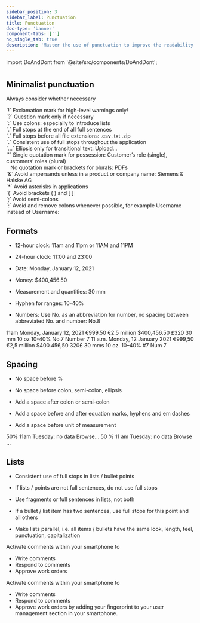 ```yaml
---
sidebar_position: 3
sidebar_label: Punctuation
title: Punctuation
doc-type: 'banner'
component-tabs: ['']
no_single_tab: true
description: 'Master the use of punctuation to improve the readability and comprehension of your text. This section covers the rules and best practices for using punctuation marks to ensure your writing is clear and precise.'
---
```


import DoAndDont from '@site/src/components/DoAndDont';

#

## Minimalist punctuation

Always consider whether necessary

<div className="mb-2">
`!` Exclamation mark for high-level warnings only!
</div>

<div className="mb-2">
`?` Question mark only if necessary
</div>

<div className="mb-2">
`:` Use colons: especially to introduce lists
</div>

<div className="mb-2">
`.` Full stops at the end of all full sentences
</div>

<div className="mb-2">
`.` Full stops before all file extensions: .csv .txt .zip
</div>

<div className="mb-2">
`.` Consistent use of full stops throughout the application
</div>

<div className="mb-2">
`…` Ellipsis only for transitional text: Upload…
</div>

<div className="mb-2">
`'` Single quotation mark for possession: Customer’s role (single), customers’ roles (plural)
</div>
<div className="mb-2">
<code style={{ whiteSpace: 'pre' }}> </code> No quotation mark or brackets for plurals: PDFs
</div>

<div className="mb-2">
`&` Avoid ampersands unless in a product or company name: Siemens & Halske AG
</div>

<div className="mb-2">
`*` Avoid asterisks in applications
</div>

<div className="mb-2">
`(` Avoid brackets ( ) and [ ]
</div>

<div className="mb-2">
`;` Avoid semi-colons
</div>

<div className="mb-2">
`:` Avoid and remove colons whenever possible, for example Username instead of Username:
</div>

## Formats

- 12-hour clock: 11am and 11pm or 11AM and 11PM

- 24-hour clock: 11:00 and 23:00

- Date: Monday, January 12, 2021

- Money: $400,456.50

- Measurement and quantities: 30 mm

- Hyphen for ranges: 10-40%

- Numbers: Use No. as an abbreviation for number, no spacing between abbreviated No. and number: No.8

<DoAndDont>
  <DoAndDont.Do>
    <DoAndDont.Item>11am</DoAndDont.Item>
    <DoAndDont.Item>Monday, January 12, 2021</DoAndDont.Item>
    <DoAndDont.Item>€999.50</DoAndDont.Item>
    <DoAndDont.Item>€2.5 million</DoAndDont.Item>
    <DoAndDont.Item>$400,456.50</DoAndDont.Item>
    <DoAndDont.Item>£320</DoAndDont.Item>
    <DoAndDont.Item>30 mm</DoAndDont.Item>
    <DoAndDont.Item>10 oz</DoAndDont.Item>
    <DoAndDont.Item>10-40%</DoAndDont.Item>
    <DoAndDont.Item>No.7</DoAndDont.Item>
    <DoAndDont.Item>Number 7</DoAndDont.Item>
  </DoAndDont.Do>
  <DoAndDont.Dont>
    <DoAndDont.Item>11 a.m.</DoAndDont.Item>
    <DoAndDont.Item>Monday, 12 January 2021</DoAndDont.Item>
    <DoAndDont.Item>€999,50</DoAndDont.Item>
    <DoAndDont.Item>€2,5 million</DoAndDont.Item>
    <DoAndDont.Item>$400.456,50</DoAndDont.Item>
    <DoAndDont.Item>320£</DoAndDont.Item>
    <DoAndDont.Item>30 mms</DoAndDont.Item>
    <DoAndDont.Item>10 oz.</DoAndDont.Item>
    <DoAndDont.Item>10–40%</DoAndDont.Item>
    <DoAndDont.Item>#7</DoAndDont.Item>
    <DoAndDont.Item>Num 7</DoAndDont.Item>
  </DoAndDont.Dont>
</DoAndDont>

## Spacing

- No space before %

- No space before colon, semi-colon, ellipsis

- Add a space after colon or semi-colon

- Add a space before and after equation marks, hyphens and em dashes

- Add a space before unit of measurement

<DoAndDont>
  <DoAndDont.Do>
    <DoAndDont.Item>50%</DoAndDont.Item>
    <DoAndDont.Item>11am</DoAndDont.Item>
    <DoAndDont.Item>Tuesday: no data</DoAndDont.Item>
    <DoAndDont.Item>Browse…</DoAndDont.Item>
  </DoAndDont.Do>
  <DoAndDont.Dont>
    <DoAndDont.Item>50 %</DoAndDont.Item>
    <DoAndDont.Item>11 am</DoAndDont.Item>
    <DoAndDont.Item>Tuesday: no data</DoAndDont.Item>
    <DoAndDont.Item>Browse …</DoAndDont.Item>
  </DoAndDont.Dont>
</DoAndDont>

## Lists

- Consistent use of full stops in lists / bullet points

- If lists / points are not full sentences, do not use full stops

- Use fragments or full sentences in lists, not both

- If a bullet / list item has two sentences, use full stops for this point and all others

- Make lists parallel, i.e. all items / bullets have the same look, length, feel, punctuation, capitalization

<DoAndDont>
  <DoAndDont.Do>
    <DoAndDont.Item>
      Activate comments within your smartphone to
      <ul>
        <li> Write comments</li>
        <li> Respond to comments</li>
        <li> Approve work orders</li>
      </ul>
    </DoAndDont.Item>
  </DoAndDont.Do>
  <DoAndDont.Dont>
    <DoAndDont.Item>
      Activate comments within your smartphone to
      <ul>
        <li>Write comments</li>
        <li>Respond to comments</li>
        <li>Approve work orders by adding your fingerprint to your user management section in your smartphone.</li>
      </ul>
    </DoAndDont.Item>
  </DoAndDont.Dont>
</DoAndDont>
